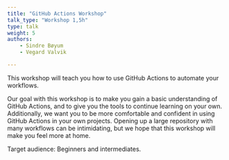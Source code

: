 ```yaml
---
title: "GitHub Actions Workshop"
talk_type: "Workshop 1,5h"
type: talk
weight: 5
authors:
    - Sindre Bøyum
    - Vegard Valvik

---
```

This workshop will teach you how to use GitHub Actions to automate your workflows.

Our goal with this workshop is to make you gain a basic understanding of GitHub Actions, and to give you the tools to continue learning on your own. Additionally, we want you to be more comfortable and confident in using GitHub Actions in your own projects. Opening up a large repository with many workflows can be intimidating, but we hope that this workshop will make you feel more at home.

Target audience: Beginners and intermediates.
